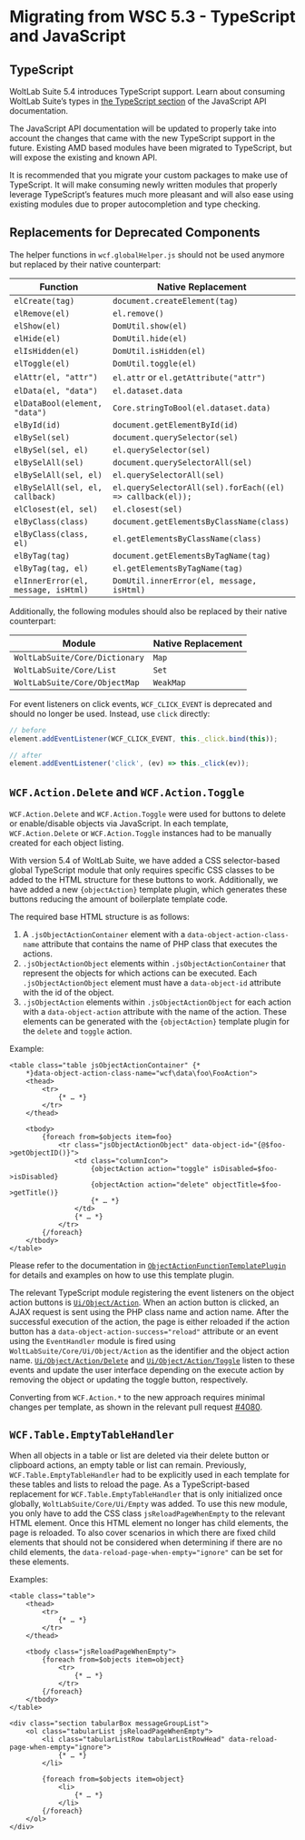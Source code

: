 # Migrating from WSC 5.3 - TypeScript and JavaScript

## TypeScript

WoltLab Suite 5.4 introduces TypeScript support.
Learn about consuming WoltLab Suite’s types in [the TypeScript section](../../javascript/typescript.md) of the JavaScript API documentation.

The JavaScript API documentation will be updated to properly take into account the changes that came with the new TypeScript support in the future.
Existing AMD based modules have been migrated to TypeScript, but will expose the existing and known API.

It is recommended that you migrate your custom packages to make use of TypeScript.
It will make consuming newly written modules that properly leverage TypeScript’s features much more pleasant and will also ease using existing modules due to proper autocompletion and type checking.


## Replacements for Deprecated Components

The helper functions in `wcf.globalHelper.js` should not be used anymore but replaced by their native counterpart:

| Function | Native Replacement |
|----------|--------------------|
| `elCreate(tag)` | `document.createElement(tag)` |
| `elRemove(el)` | `el.remove()` |
| `elShow(el)` | `DomUtil.show(el)` |
| `elHide(el)` | `DomUtil.hide(el)` |
| `elIsHidden(el)` | `DomUtil.isHidden(el)` |
| `elToggle(el)` | `DomUtil.toggle(el)` |
| `elAttr(el, "attr")` | `el.attr` or `el.getAttribute("attr")` |
| `elData(el, "data")` | `el.dataset.data` |
| `elDataBool(element, "data")` | `Core.stringToBool(el.dataset.data)` |
| `elById(id)` | `document.getElementById(id)` |
| `elBySel(sel)` | `document.querySelector(sel)` |
| `elBySel(sel, el)` | `el.querySelector(sel)` |
| `elBySelAll(sel)` | `document.querySelectorAll(sel)` |
| `elBySelAll(sel, el)` | `el.querySelectorAll(sel)` |
| `elBySelAll(sel, el, callback)` | `el.querySelectorAll(sel).forEach((el) => callback(el));` |
| `elClosest(el, sel)` | `el.closest(sel)` |
| `elByClass(class)` | `document.getElementsByClassName(class)` |
| `elByClass(class, el)` | `el.getElementsByClassName(class)` |
| `elByTag(tag)` | `document.getElementsByTagName(tag)` |
| `elByTag(tag, el)` | `el.getElementsByTagName(tag)` |
| `elInnerError(el, message, isHtml)` | `DomUtil.innerError(el, message, isHtml)` |

Additionally, the following modules should also be replaced by their native counterpart:

| Module | Native Replacement |
|--------|--------------------|
| `WoltLabSuite/Core/Dictionary` | `Map` |
| `WoltLabSuite/Core/List` | `Set` |
| `WoltLabSuite/Core/ObjectMap` | `WeakMap` |

For event listeners on click events, `WCF_CLICK_EVENT` is deprecated and should no longer be used.
Instead, use `click` directly:

```javascript
// before
element.addEventListener(WCF_CLICK_EVENT, this._click.bind(this));

// after
element.addEventListener('click', (ev) => this._click(ev));
```

## `WCF.Action.Delete` and `WCF.Action.Toggle`

`WCF.Action.Delete` and `WCF.Action.Toggle` were used for buttons to delete or enable/disable objects via JavaScript.
In each template, `WCF.Action.Delete` or `WCF.Action.Toggle` instances had to be manually created for each object listing.

With version 5.4 of WoltLab Suite, we have added a CSS selector-based global TypeScript module that only requires specific CSS classes to be added to the HTML structure for these buttons to work.
Additionally, we have added a new `{objectAction}` template plugin, which generates these buttons reducing the amount of boilerplate template code.

The required base HTML structure is as follows:

1. A `.jsObjectActionContainer` element with a `data-object-action-class-name` attribute that contains the name of PHP class that executes the actions.
2. `.jsObjectActionObject` elements within `.jsObjectActionContainer` that represent the objects for which actions can be executed.
   Each `.jsObjectActionObject` element must have a `data-object-id` attribute with the id of the object.
3. `.jsObjectAction` elements within `.jsObjectActionObject` for each action with a `data-object-action` attribute with the name of the action.
   These elements can be generated with the `{objectAction}` template plugin for the `delete` and `toggle` action.

Example:

```smarty
<table class="table jsObjectActionContainer" {*
    *}data-object-action-class-name="wcf\data\foo\FooAction">
    <thead>
        <tr>
            {* … *}
        </tr>
    </thead>
    
    <tbody>
        {foreach from=$objects item=foo}
            <tr class="jsObjectActionObject" data-object-id="{@$foo->getObjectID()}">
                <td class="columnIcon">
                    {objectAction action="toggle" isDisabled=$foo->isDisabled}
                    {objectAction action="delete" objectTitle=$foo->getTitle()}
                    {* … *}
                </td>
                {* … *}
            </tr>
        {/foreach}
    </tbody>
</table>
```

Please refer to the documentation in [`ObjectActionFunctionTemplatePlugin`](https://github.com/WoltLab/WCF/blob/master/wcfsetup/install/files/lib/system/template/plugin/ObjectActionFunctionTemplatePlugin.class.php) for details and examples on how to use this template plugin.

The relevant TypeScript module registering the event listeners on the object action buttons is [`Ui/Object/Action`](https://github.com/WoltLab/WCF/blob/master/ts/WoltLabSuite/Core/Ui/Object/Action.ts).
When an action button is clicked, an AJAX request is sent using the PHP class name and action name.
After the successful execution of the action, the page is either reloaded if the action button has a `data-object-action-success="reload"` attribute or an event using the `EventHandler` module is fired using `WoltLabSuite/Core/Ui/Object/Action` as the identifier and the object action name.
[`Ui/Object/Action/Delete`](https://github.com/WoltLab/WCF/blob/master/ts/WoltLabSuite/Core/Ui/Object/Action/Delete.ts) and [`Ui/Object/Action/Toggle`](https://github.com/WoltLab/WCF/blob/master/ts/WoltLabSuite/Core/Ui/Object/Action/Toggle.ts) listen to these events and update the user interface depending on the execute action by removing the object or updating the toggle button, respectively.

Converting from `WCF.Action.*` to the new approach requires minimal changes per template, as shown in the relevant pull request [#4080](https://github.com/WoltLab/WCF/pull/4080).


## `WCF.Table.EmptyTableHandler`

When all objects in a table or list are deleted via their delete button or clipboard actions, an empty table or list can remain.
Previously, `WCF.Table.EmptyTableHandler` had to be explicitly used in each template for these tables and lists to reload the page.
As a TypeScript-based replacement for `WCF.Table.EmptyTableHandler` that is only initialized once globally, `WoltLabSuite/Core/Ui/Empty` was added.
To use this new module, you only have to add the CSS class `jsReloadPageWhenEmpty` to the relevant HTML element.
Once this HTML element no longer has child elements, the page is reloaded.
To also cover scenarios in which there are fixed child elements that should not be considered when determining if there are no child elements, the `data-reload-page-when-empty="ignore"` can be set for these elements.

Examples:

```smarty
<table class="table">
    <thead>
        <tr>
            {* … *}
        </tr>
    </thead>

    <tbody class="jsReloadPageWhenEmpty">
        {foreach from=$objects item=object}
            <tr>
                {* … *}
            </tr>
        {/foreach}
    </tbody>
</table>
```

```smarty
<div class="section tabularBox messageGroupList">
    <ol class="tabularList jsReloadPageWhenEmpty">
        <li class="tabularListRow tabularListRowHead" data-reload-page-when-empty="ignore">
            {* … *}
        </li>

        {foreach from=$objects item=object}
            <li>
                {* … *}
            </li>
        {/foreach}
    </ol>
</div>
```
